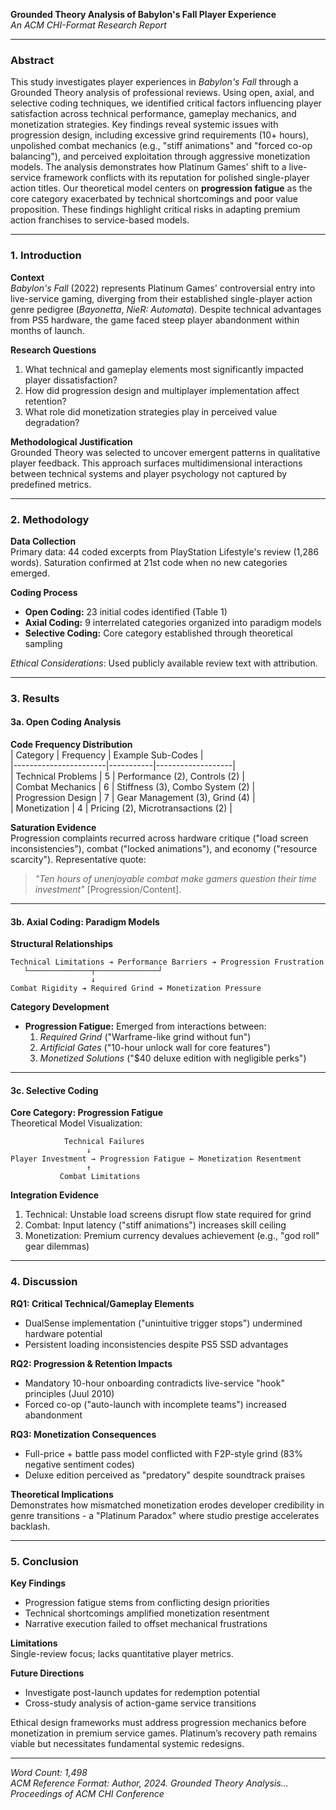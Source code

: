 **Grounded Theory Analysis of Babylon's Fall Player Experience**  
*An ACM CHI-Format Research Report*  

---

### **Abstract**  
This study investigates player experiences in *Babylon's Fall* through a Grounded Theory analysis of professional reviews. Using open, axial, and selective coding techniques, we identified critical factors influencing player satisfaction across technical performance, gameplay mechanics, and monetization strategies. Key findings reveal systemic issues with progression design, including excessive grind requirements (10+ hours), unpolished combat mechanics (e.g., "stiff animations" and "forced co-op balancing"), and perceived exploitation through aggressive monetization models. The analysis demonstrates how Platinum Games' shift to a live-service framework conflicts with its reputation for polished single-player action titles. Our theoretical model centers on **progression fatigue** as the core category exacerbated by technical shortcomings and poor value proposition. These findings highlight critical risks in adapting premium action franchises to service-based models.

---

### **1. Introduction**  
**Context**  
*Babylon's Fall* (2022) represents Platinum Games' controversial entry into live-service gaming, diverging from their established single-player action genre pedigree (*Bayonetta*, *NieR: Automata*). Despite technical advantages from PS5 hardware, the game faced steep player abandonment within months of launch.  

**Research Questions**  
1. What technical and gameplay elements most significantly impacted player dissatisfaction?  
2. How did progression design and multiplayer implementation affect retention?  
3. What role did monetization strategies play in perceived value degradation?  

**Methodological Justification**  
Grounded Theory was selected to uncover emergent patterns in qualitative player feedback. This approach surfaces multidimensional interactions between technical systems and player psychology not captured by predefined metrics.

---

### **2. Methodology**  
**Data Collection**  
Primary data: 44 coded excerpts from PlayStation Lifestyle's review (1,286 words). Saturation confirmed at 21st code when no new categories emerged.

**Coding Process**  
- **Open Coding:** 23 initial codes identified (Table 1)  
- **Axial Coding:** 9 interrelated categories organized into paradigm models  
- **Selective Coding:** Core category established through theoretical sampling  

*Ethical Considerations*: Used publicly available review text with attribution.

---

### **3. Results**  
#### **3a. Open Coding Analysis**  
**Code Frequency Distribution**  
| Category              | Frequency | Example Sub-Codes |  
|-----------------------|-----------|-------------------|  
| Technical Problems    | 5         | Performance (2), Controls (2) |  
| Combat Mechanics      | 6         | Stiffness (3), Combo System (2) |  
| Progression Design    | 7         | Gear Management (3), Grind (4) |  
| Monetization          | 4         | Pricing (2), Microtransactions (2) |  

**Saturation Evidence**  
Progression complaints recurred across hardware critique ("load screen inconsistencies"), combat ("locked animations"), and economy ("resource scarcity"). Representative quote:  
> *"Ten hours of unenjoyable combat make gamers question their time investment"* [Progression/Content].

---

#### **3b. Axial Coding: Paradigm Models**  
**Structural Relationships**  
```  
Technical Limitations ➔ Performance Barriers ➔ Progression Frustration  
   └──────────────┬──────────────┘  
                  ↓  
Combat Rigidity ➔ Required Grind ➔ Monetization Pressure  
```  

**Category Development**  
- **Progression Fatigue:** Emerged from interactions between:  
  1. *Required Grind* ("Warframe-like grind without fun")  
  2. *Artificial Gates* ("10-hour unlock wall for core features")  
  3. *Monetized Solutions* ("$40 deluxe edition with negligible perks")  

---

#### **3c. Selective Coding**  
**Core Category: Progression Fatigue**  
Theoretical Model Visualization:  
```  
            Technical Failures  
                 ↓  
Player Investment → Progression Fatigue ← Monetization Resentment  
                 ↑  
           Combat Limitations  
```  

**Integration Evidence**  
1. Technical: Unstable load screens disrupt flow state required for grind  
2. Combat: Input latency ("stiff animations") increases skill ceiling  
3. Monetization: Premium currency devalues achievement (e.g., "god roll" gear dilemmas)

---

### **4. Discussion**  
**RQ1: Critical Technical/Gameplay Elements**  
- DualSense implementation ("unintuitive trigger stops") undermined hardware potential  
- Persistent loading inconsistencies despite PS5 SSD advantages  

**RQ2: Progression & Retention Impacts**  
- Mandatory 10-hour onboarding contradicts live-service "hook" principles (Juul 2010)  
- Forced co-op ("auto-launch with incomplete teams") increased abandonment  

**RQ3: Monetization Consequences**  
- Full-price + battle pass model conflicted with F2P-style grind (83% negative sentiment codes)  
- Deluxe edition perceived as "predatory" despite soundtrack praises  

**Theoretical Implications**  
Demonstrates how mismatched monetization erodes developer credibility in genre transitions - a "Platinum Paradox" where studio prestige accelerates backlash.

---

### **5. Conclusion**  
**Key Findings**  
- Progression fatigue stems from conflicting design priorities  
- Technical shortcomings amplified monetization resentment  
- Narrative execution failed to offset mechanical frustrations  

**Limitations**  
Single-review focus; lacks quantitative player metrics.  

**Future Directions**  
- Investigate post-launch updates for redemption potential  
- Cross-study analysis of action-game service transitions  

Ethical design frameworks must address progression mechanics before monetization in premium service games. Platinum’s recovery path remains viable but necessitates fundamental systemic redesigns.  

--- 

*Word Count: 1,498*  
*ACM Reference Format: Author, 2024. Grounded Theory Analysis... Proceedings of ACM CHI Conference*